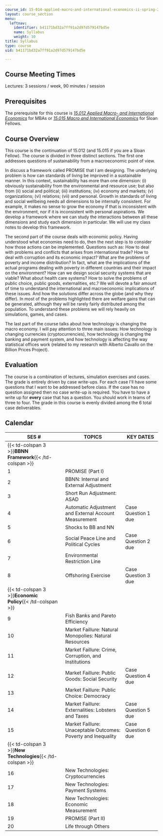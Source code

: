 ```yaml
---
course_id: 15-014-applied-macro-and-international-economics-ii-spring-2016
layout: course_section
menu:
  leftnav:
    identifier: b41171bd32a7ff91a2d97d579147bd5e
    name: Syllabus
    weight: 10
title: Syllabus
type: course
uid: b41171bd32a7ff91a2d97d579147bd5e

---
```


Course Meeting Times
--------------------

Lectures: 3 sessions / week, 90 minutes / session

Prerequisites
-------------

The prerequisite for this course is [_15.012 Applied Macro- and International Economics_](/courses/15-012-applied-macro-and-international-economics-spring-2011/) for MBAs or [_15.015 Macro and International Economics_](/courses/15-015-macro-and-international-economics-fall-2011/) for Sloan Fellows.

Course Overview
---------------

This course is the continuation of 15.012 (and 15.015 if you are a Sloan Fellow). The course is divided in three distinct sections. The first one addresses questions of sustainability from a macroeconomic point of view.

In discuss a framework called PROMISE that I am designing. The underlying problem is how can standards of living be improved in a sustainable manner. In this context, sustainability has more than one dimension: (i) obviously sustainability from the environmental and resource use; but also from (ii) social and political; (iii) institutions; (iv) economy and markets; (v) organizations; (vi) relations; (vii) and personal. Growth in standards of living and social wellbeing needs all dimensions to be internally consistent. For example, it makes no sense to grow the economy if that is inconsistent with the environment, nor if it is inconsistent with personal aspirations. We develop a framework where we can study the interactions between all these dimensions and study each dimension in particular. We will use my class notes to develop this framework.

The second part of the course deals with economic policy. Having understood what economies need to do, then the next step is to consider how those actions can be implemented. Questions such as: How to deal with problems and conflicts that arises from international trade? How to deal with corruption and its economic impact? What are the problems of poverty and income distribution? In fact, what are the implications of the actual programs dealing with poverty in different countries and their impact on the environment? How can we design social security systems that are viable? What about health care systems? How to solve the problems of public choice, public goods, externalities, etc.? We will devote a fair amount of time to understand the international and macroeconomic implications of these issues. And how the solutions differ across the globe (and why they differ). In most of the problems highlighted there are welfare gains that can be generated, although they will be rarely fairly distributed among the population. To understand these problems we will rely heavily on simulations, games, and cases.

The last part of the course talks about how technology is changing the macro economy. I will pay attention to three main issues: How technology is changing currencies (cryptocurrencies), how technology is changing the banking and payment system, and how technology is affecting the way statistical offices work (related to my research with Alberto Cavallo on the Billion Prices Project).

Evaluation
----------

The course is a combination of lectures, simulation exercises and cases. The grade is entirely driven by case write-ups. For each case I'll have some questions that I want to be addressed before class. If the case has no question assigned then no case write-up is required. You have to have a write up for **every** case that has a question. You should work in teams of three to four. The grade in this course is evenly divided among the 6 total case deliverables.

Calendar
--------

| SES # | TOPICS | KEY DATES |
| --- | --- | --- |
| {{< td-colspan 3 >}}**BBNN Framework**{{< /td-colspan >}} |||
| 1 | PROMISE (Part I) | &nbsp; |
| 2 | BBNN: Internal and External Adjustment | &nbsp; |
| 3 | Short Run Adjustment: ASAD | &nbsp; |
| 4 | Automatic Adjustment and External Account Measurement | Case Question 1 due |
| 5 | Shocks to BB and NN | &nbsp; |
| 6 | Social Peace Line and Political Cycles | Case Question 2 due |
| 7 | Environmental Restriction Line | &nbsp; |
| 8 | Offshoring Exercise | Case Question 3 due |
| {{< td-colspan 3 >}}**Economic Policy**{{< /td-colspan >}} |||
| 9 | Fish Banks and Pareto Efficiency | &nbsp; |
| 10 | Market Faillure: Natural Monopolies: Natural Resources | &nbsp; |
| 11 | Market Faillure: Crime, Corruption, and Institutions | &nbsp; |
| 12 | Market Faillure: Public Goods: Social Security | Case Question 4 due |
| 13 | Market Faillure: Public Choice: Democracy | &nbsp; |
| 14 | Market Faillure: Externalities: Lobsters and Taxes | Case Question 5 due |
| 15 | Market Faillure: Unaceptable Outcomes: Poverty and Inequality | Case Question 6 due |
| {{< td-colspan 3 >}}**New Technologies**{{< /td-colspan >}} |||
| 16 | New Technologies: Cryptocurrencies | &nbsp; |
| 17 | New Technologies: Payment Systems | &nbsp; |
| 18 | New Technologies: Economic Measurement | &nbsp; |
| 19 | PROMISE (Part II) | &nbsp; |
| 20 | Life through Others |